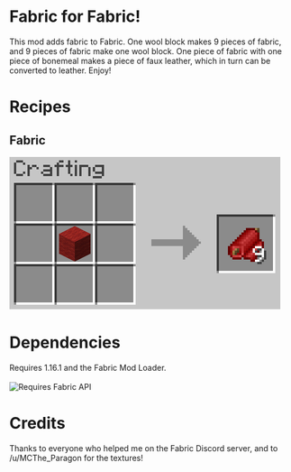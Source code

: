 # Fabric for Fabric!

This mod adds fabric to Fabric. One wool block makes 9 pieces of fabric, and 9 pieces of fabric make one wool block.
One piece of fabric with one piece of bonemeal makes a piece of faux leather, which in turn can be converted to leather. Enjoy!

# Recipes 
## Fabric
<img src="2020-07-31_11.28.58-CROPPED.png">

# Dependencies
Requires 1.16.1 and the Fabric Mod Loader. <br> <br> <img src="https://i.imgur.com/bTus4wH.png" alt="Requires Fabric API" height="50">

# Credits
Thanks to everyone who helped me on the Fabric Discord server, and to /u/MCThe_Paragon for the textures!
